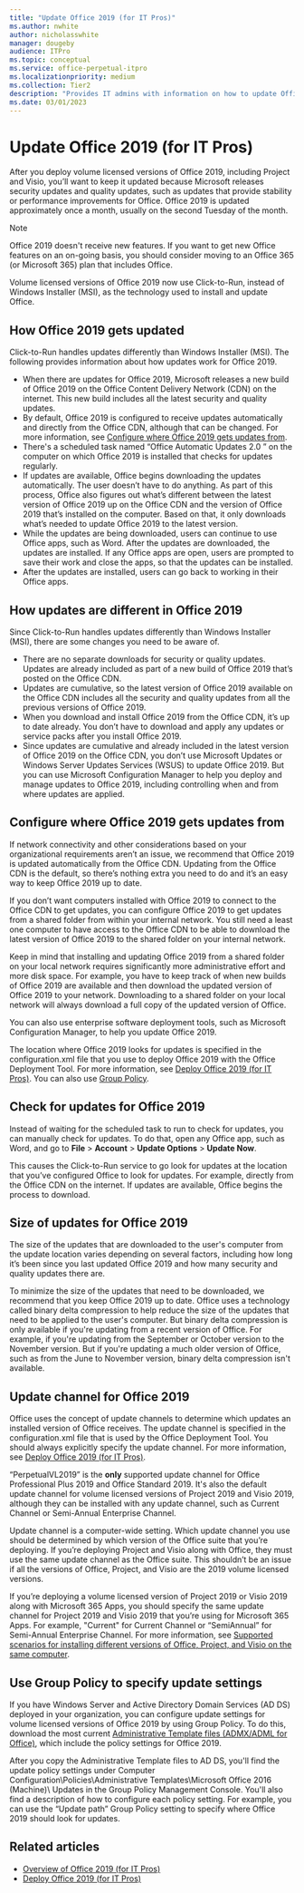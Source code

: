 ```yaml
---
title: "Update Office 2019 (for IT Pros)"
ms.author: nwhite
author: nicholasswhite
manager: dougeby
audience: ITPro
ms.topic: conceptual
ms.service: office-perpetual-itpro
ms.localizationpriority: medium
ms.collection: Tier2
description: "Provides IT admins with information on how to update Office 2019."
ms.date: 03/01/2023
---
```


# Update Office 2019 (for IT Pros)
 
  
After you deploy volume licensed versions of Office 2019, including Project and Visio, you’ll want to keep it updated because Microsoft releases security updates and quality updates, such as updates that provide stability or performance improvements for Office. Office 2019 is updated approximately once a month, usually on the second Tuesday of the month. 

> [!NOTE]
> Office 2019 doesn't receive new features. If you want to get new Office features on an on-going basis, you should consider moving to an Office 365 (or Microsoft 365) plan that includes Office.

Volume licensed versions of Office 2019 now use Click-to-Run, instead of Windows Installer (MSI), as the technology used to install and update Office.


## How Office 2019 gets updated

Click-to-Run handles updates differently than Windows Installer (MSI). The following provides information about how updates work for Office 2019.

- When there are updates for Office 2019, Microsoft releases a new build of Office 2019 on the Office Content Delivery Network (CDN) on the internet. This new build includes all the latest security and quality updates.
- By default, Office 2019 is configured to receive updates automatically and directly from the Office CDN, although that can be changed. For more information, see [Configure where Office 2019 gets updates from](#configure-where-office-2019-gets-updates-from).
- There's a scheduled task named “Office Automatic Updates 2.0 ” on the computer on which Office 2019 is installed that checks for updates regularly.
- If updates are available, Office begins downloading the updates automatically. The user doesn’t have to do anything. As part of this process, Office also figures out what’s different between the latest version of Office 2019 up on the Office CDN and the version of Office 2019 that’s installed on the computer. Based on that, it only downloads what’s needed to update Office 2019 to the latest version.
- While the updates are being downloaded, users can continue to use Office apps, such as Word. After the updates are downloaded, the updates are installed. If any Office apps are open, users are prompted to save their work and close the apps, so that the updates can be installed.
- After the updates are installed, users can go back to working in their Office apps.


## How updates are different in Office 2019

Since Click-to-Run handles updates differently than Windows Installer (MSI), there are some changes you need to be aware of.

- There are no separate downloads for security or quality updates. Updates are already included as part of a new build of Office 2019 that’s posted on the Office CDN.
- Updates are cumulative, so the latest version of Office 2019 available on the Office CDN includes all the security and quality updates from all the previous versions of Office 2019.
- When you download and install Office 2019 from the Office CDN, it’s up to date already. You don’t have to download and apply any updates or service packs after you install Office 2019.
- Since updates are cumulative and already included in the latest version of Office 2019 on the Office CDN, you don’t use Microsoft Updates or Windows Server Updates Services (WSUS) to update Office 2019. But you can use Microsoft Configuration Manager to help you deploy and manage updates to Office 2019, including controlling when and from where updates are applied. 

## Configure where Office 2019 gets updates from

If network connectivity and other considerations based on your organizational requirements aren’t an issue, we recommend that Office 2019 is updated automatically from the Office CDN. Updating from the Office CDN is the default, so there’s nothing extra you need to do and it’s an easy way to keep Office 2019 up to date. 

If you don’t want computers installed with Office 2019 to connect to the Office CDN to get updates, you can configure Office 2019 to get updates from a shared folder from within your internal network. You still need a least one computer to have access to the Office CDN to be able to download the latest version of Office 2019 to the shared folder on your internal network.

Keep in mind that installing and updating Office 2019 from a shared folder on your local network requires significantly more administrative effort and more disk space. For example, you have to keep track of when new builds of Office 2019 are available and then download the updated version of Office 2019 to your network. Downloading to a shared folder on your local network will always download a full copy of the updated version of Office.

You can also use enterprise software deployment tools, such as Microsoft Configuration Manager, to help you update Office 2019.

The location where Office 2019 looks for updates is specified in the configuration.xml file that you use to deploy Office 2019 with the Office Deployment Tool.  For more information, see [Deploy Office 2019 (for IT Pros)](deploy.md). You can also use [Group Policy](#use-group-policy-to-specify-update-settings).

## Check for updates for Office 2019

Instead of waiting for the scheduled task to run to check for updates, you can manually check for updates. To do that, open any Office app, such as Word, and go to **File** > **Account** > **Update Options** > **Update Now**.

This causes the Click-to-Run service to go look for updates at the location that you’ve configured Office to look for updates. For example, directly from the Office CDN on the internet. If updates are available, Office begins the process to download.

## Size of updates for Office 2019

The size of the updates that are downloaded to the user's computer from the update location varies depending on several factors, including how long it’s been since you last updated Office 2019 and how many security and quality updates there are.

To minimize the size of the updates that need to be downloaded, we recommend that you keep Office 2019 up to date. Office uses a technology called binary delta compression to help reduce the size of the updates that need to be applied to the user's computer. But binary delta compression is only available if you're updating from a recent version of Office. For example, if you're updating from the September or October version to the November version. But if you're updating a much older version of Office, such as from the June to November version, binary delta compression isn't available.

## Update channel for Office 2019

Office uses the concept of update channels to determine which updates an installed version of Office receives. The update channel is specified in the configuration.xml file that is used by the Office Deployment Tool. You should always explicitly specify the update channel. For more information, see [Deploy Office 2019 (for IT Pros)](deploy.md).

“PerpetualVL2019” is the **only** supported update channel for Office Professional Plus 2019 and Office Standard 2019. It's also the default update channel for volume licensed versions of Project 2019 and Visio 2019, although they can be installed with any update channel, such as Current Channel or Semi-Annual Enterprise Channel.

Update channel is a computer-wide setting. Which update channel you use should be determined by which version of the Office suite that you’re deploying. If you’re deploying Project and Visio along with Office, they must use the same update channel as the Office suite. This shouldn’t be an issue if all the versions of Office, Project, and Visio are the 2019 volume licensed versions.
 
If you’re deploying a volume licensed version of Project 2019 or Visio 2019 along with Microsoft 365 Apps, you should specify the same update channel for Project 2019 and Visio 2019 that you’re using for Microsoft 365 Apps. For example, "Current" for Current Channel or “SemiAnnual” for Semi-Annual Enterprise Channel. For more information, see [Supported scenarios for installing different versions of Office, Project, and Visio on the same computer](../install-different-office-visio-and-project-versions-on-the-same-computer.md).


## Use Group Policy to specify update settings

If you have Windows Server and Active Directory Domain Services (AD DS) deployed in your organization, you can configure update settings for volume licensed versions of Office 2019 by using Group Policy. To do this, download the most current [Administrative Template files (ADMX/ADML for Office)](https://www.microsoft.com/download/details.aspx?id=49030), which include the policy settings for Office 2019.

After you copy the Administrative Template files to AD DS, you'll find the update policy settings under Computer Configuration\Policies\Administrative Templates\Microsoft Office 2016 (Machine)\ Updates in the Group Policy Management Console. You'll also find a description of how to configure each policy setting. For example,  you can use the “Update path” Group Policy setting to specify where Office 2019 should look for updates.


## Related articles

- [Overview of Office 2019 (for IT Pros)](overview.md)
- [Deploy Office 2019 (for IT Pros)](deploy.md)

